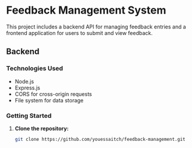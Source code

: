 # Feedback Management System

This project includes a backend API for managing feedback entries and a frontend application for users to submit and view feedback.

## Backend

### Technologies Used

- Node.js
- Express.js
- CORS for cross-origin requests
- File system for data storage

### Getting Started

1. **Clone the repository:**
   ```bash
   git clone https://github.com/youessaitch/feedback-management.git
